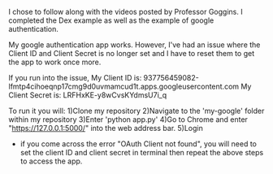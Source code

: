 I chose to follow along with the videos posted by Professor Goggins. I completed the Dex example as well as the example of google authentication. 

My google authentication app works. However, I've had an issue where the Client ID and Client Secret is no longer set and I have to reset them to get the app to work once more. 

If you run into the issue,
My Client ID is: 937756459082-lfmtp4cihoeqnp17cmg9d0uvmamcud1t.apps.googleusercontent.com
My Client Secret is: LRFHxKE-y8wCvsKYdmsU7i_q

To run it you will: 
1)Clone my repository 
2)Navigate to the 'my-google' folder within my repository
3)Enter 'python app.py'
4)Go to Chrome and enter "https://127.0.0.1:5000/" into the web address bar. 
5)Login 
- if you come across the error "OAuth Client not found", you will need to set the client ID and client secret in terminal then 
repeat the above steps to access the app. 
